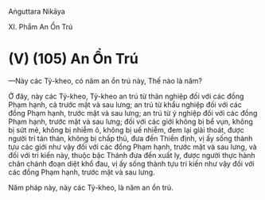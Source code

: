 Aṅguttara Nikāya

XI. Phẩm An Ổn Trú

# (V) (105) An Ổn Trú

—Này các Tỷ-kheo, có năm an ổn trú này, Thế nào là năm?

Ở đây, này các Tỷ-kheo, Tỷ-kheo an trú từ thân nghiệp đối với các đồng Phạm hạnh, cả trước mặt và sau lưng; an trú từ khẩu nghiệp đối với các đồng Phạm hạnh, trước mặt và sau lưng; an trú từ ý nghiệp đối với các đồng Phạm hạnh, trước mặt và sau lưng; đối với các giới không bị bể vụn, không bị sứt mẻ, không bị nhiễm ô, không bị uế nhiễm, đem lại giải thoát, được người trí tán thán, không bị chấp thủ, đưa đến Thiền định, vị ấy sống thành tựu các giới như vậy đối với các đồng Phạm hạnh, trước mặt và sau lưng, và đối với tri kiến này, thuộc bậc Thánh đưa đến xuất ly, được người thực hành chân chánh đoạn diệt khổ đau, vị ấy sống thành tựu tri kiến như vậy đối với các đồng Phạm hạnh, trước mặt và sau lưng.

Năm pháp này, này các Tỷ-kheo, là năm an ổn trú.

